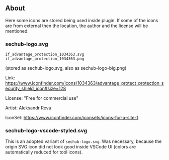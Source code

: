 <!-- SPDX-License-Identifier: MIT --->
## About

Here some icons are stored being used inside plugin. If some of the icons are from external then the location, the author and the license will be mentioned.

### sechub-logo.svg
`if_advantage_protection_1034363.svg`
`if_advantage_protection_1034363.png`

(stored as sechub-logo.svg, also as sechub-logo-big.png)

Link: <https://www.iconfinder.com/icons/1034363/advantage_protect_protection_security_shield_icon#size=128>

License: "Free for commercial use"

Artist: Aleksandr Reva

IconSet: <https://www.iconfinder.com/iconsets/icons-for-a-site-1>


### sechub-logo-vscode-styled.svg
This is an adopted variant of `sechub-logo.svg`. Was necessary, because the origin SVG icon did not look good inside VSCode UI (colors are automatically reduced for tool icons).
